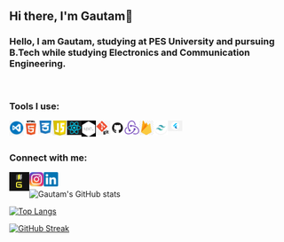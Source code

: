 ## Hi there, I'm Gautam👋

### Hello, I am Gautam, studying at PES University and pursuing B.Tech while studying Electronics and Communication Engineering.

<br />

### Tools I use:

<img align="left" alt="Visual Studio Code" width="26px" src="./pictures/visual-studio-code.png" />
<img align="left" alt="HTML5" width="26px" src="./pictures/html.png" />
<img align="left" alt="CSS3" width="26px" src="./pictures/css.png" />
<img align="left" alt="JavaScript" width="26px" src="./pictures/javascript.png" />
<img align="left" alt="React" width="26px" src="./pictures/react.png" />
<img align="left" alt="Next" width="26px" src="./pictures/next-js.png" />
<img align="left" alt="Git" width="26px" src="./pictures/git.png" />
<img align="left" alt="GitHub" width="26px" src="./pictures/github.jpg" />
<img align="left" alt="Redux" width="26px" src="./pictures/redux.png" />
<img align="left" alt="Firebase" width="26px" src="./pictures/firebase.jpg" />
<img align="left" alt="TailwindCSS" width="26px" src="./pictures/tailwindcss.jpg" />
<img align="left" alt="Flutter" width="26px" src="./pictures/flutter.jpg" />

<br/>
<br/>

### Connect with me:

[<img align = 'left' src = './pictures/logo.PNG' alt = 'Gautam' width = '36px' />](https://gautampb.vercel.app/)

[<img align = 'left' src = './pictures/instagram.jpg' alt = 'Gautam' width = '26px' />](https://www.instagram.com/_.gautampb._/)

[<img align = 'left' src = './pictures/linkedin.png' alt = 'Gautam' width = '26px' />](https://www.linkedin.com/in/gautam-b-959394200/)
<br/>

![Gautam's GitHub stats](https://github-readme-stats.vercel.app/api?username=GautamPB&show_icons=true&theme=radical)

[![Top Langs](https://github-readme-stats.vercel.app/api/top-langs/?username=GautamPB&langs_count=8&theme=algolia)](https://github.com/GautamPB/github-readme-stats)

[![GitHub Streak](https://github-readme-streak-stats.herokuapp.com/?user=GautamPB&theme=chartreuse-dark)](https://git.io/streak-stats)
